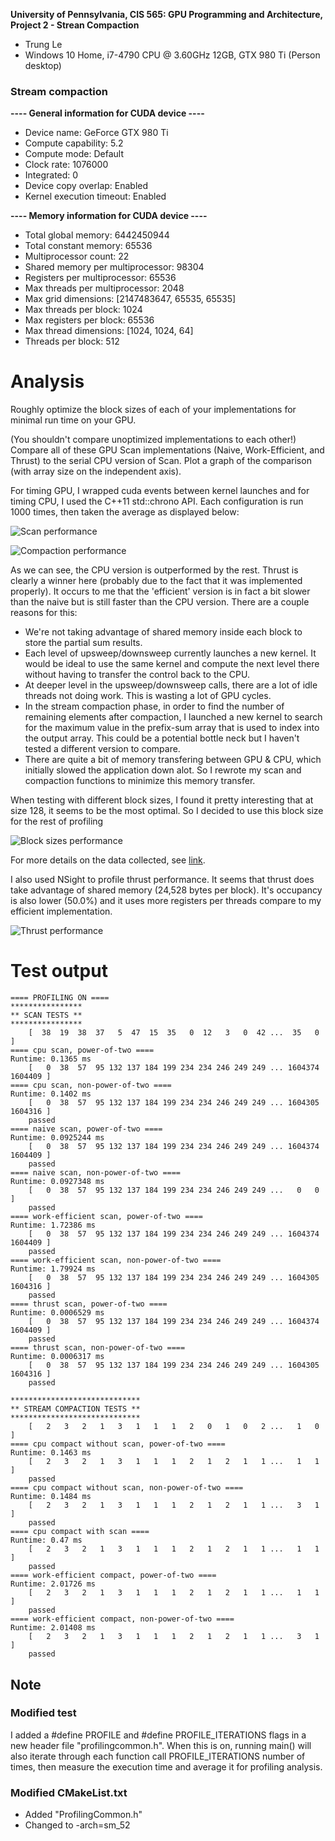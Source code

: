 **University of Pennsylvania, CIS 565: GPU Programming and Architecture,
Project 2 - Strean Compaction**

* Trung Le
* Windows 10 Home, i7-4790 CPU @ 3.60GHz 12GB, GTX 980 Ti (Person desktop)

### Stream compaction

**---- General information for CUDA device ----**
- Device name: GeForce GTX 980 Ti
- Compute capability: 5.2
- Compute mode: Default
- Clock rate: 1076000
- Integrated: 0
- Device copy overlap: Enabled
- Kernel execution timeout: Enabled
 
**---- Memory information for CUDA device ----**

- Total global memory: 6442450944
- Total constant memory: 65536
- Multiprocessor count: 22
- Shared memory per multiprocessor: 98304
- Registers per multiprocessor: 65536
- Max threads per multiprocessor: 2048
- Max grid dimensions: [2147483647, 65535, 65535]
- Max threads per block: 1024
- Max registers per block: 65536
- Max thread dimensions: [1024, 1024, 64]
- Threads per block: 512

# Analysis

Roughly optimize the block sizes of each of your implementations for minimal run time on your GPU.

(You shouldn't compare unoptimized implementations to each other!)
Compare all of these GPU Scan implementations (Naive, Work-Efficient, and Thrust) to the serial CPU version of Scan. Plot a graph of the comparison (with array size on the independent axis).

For timing GPU, I wrapped cuda events between kernel launches and for timing CPU, I used the C++11 std::chrono API. Each configuration is run 1000 times, then taken the average as displayed below:

![Scan performance](https://github.com/trungtle/Project2-Stream-Compaction/blob/master/images/ScanPerformaceAnalysis.png "Scan performance")


![Compaction performance](https://github.com/trungtle/Project2-Stream-Compaction/blob/master/images/CompactPerformaceAnalysis.png "Compaction performance")

As we can see, the CPU version is outperformed by the rest. Thrust is clearly a winner here (probably due to the fact that it was implemented properly). It occurs to me that the 'efficient' version is in fact a bit slower than the naive but is still faster than the CPU version. There are a couple reasons for this:
- We're not taking advantage of shared memory inside each block to store the partial sum results.
- Each level of upsweep/downsweep currently launches a new kernel. It would be ideal to use the same kernel and compute the next level there without having to transfer the control back to the CPU.
- At deeper level in the upsweep/downsweep calls, there are a lot of idle threads not doing work. This is wasting a lot of GPU cycles.
- In the stream compaction phase, in order to find the number of remaining elements after compaction, I launched a new kernel to search for the maximum value in the prefix-sum array that is used to index into the output array. This could be a potential bottle neck but I haven't tested a different version to compare.
- There are quite a bit of memory transfering between GPU & CPU, which initially slowed the application down alot. So I rewrote my scan and compaction functions to minimize this memory transfer.

When testing with different block sizes, I found it pretty interesting that at size 128, it seems to be the most optimal. So I decided to use this block size for the rest of profiling 

![Block sizes performance](https://github.com/trungtle/Project2-Stream-Compaction/blob/master/images/BlockSizePerformanceAnalysis.png "Block sizes performance")

For more details on the data collected, see [link](https://docs.google.com/spreadsheets/d/1mtohoQ4BtD_RamWI2KeV-HhkSYDMmendWos7sQgdVR8/edit?usp=sharing).

I also used NSight to profile thrust performance. It seems that thrust does take advantage of shared memory (24,528 bytes per block). It's occupancy is also lower (50.0%) and it uses more registers per threads compare to my efficient implementation.

![Thrust performance](https://github.com/trungtle/Project2-Stream-Compaction/blob/master/images/ThrustCapture.PNG "Thrust performance")


# Test output

```
==== PROFILING ON ====
****************
** SCAN TESTS **
****************
    [  38  19  38  37   5  47  15  35   0  12   3   0  42 ...  35   0 ]
==== cpu scan, power-of-two ====
Runtime: 0.1365 ms
    [   0  38  57  95 132 137 184 199 234 234 246 249 249 ... 1604374 1604409 ]
==== cpu scan, non-power-of-two ====
Runtime: 0.1402 ms
    [   0  38  57  95 132 137 184 199 234 234 246 249 249 ... 1604305 1604316 ]
    passed
==== naive scan, power-of-two ====
Runtime: 0.0925244 ms
    [   0  38  57  95 132 137 184 199 234 234 246 249 249 ... 1604374 1604409 ]
    passed
==== naive scan, non-power-of-two ====
Runtime: 0.0927348 ms
    [   0  38  57  95 132 137 184 199 234 234 246 249 249 ...   0   0 ]
    passed
==== work-efficient scan, power-of-two ====
Runtime: 1.72386 ms
    [   0  38  57  95 132 137 184 199 234 234 246 249 249 ... 1604374 1604409 ]
    passed
==== work-efficient scan, non-power-of-two ====
Runtime: 1.79924 ms
    [   0  38  57  95 132 137 184 199 234 234 246 249 249 ... 1604305 1604316 ]
    passed
==== thrust scan, power-of-two ====
Runtime: 0.0006529 ms
    [   0  38  57  95 132 137 184 199 234 234 246 249 249 ... 1604374 1604409 ]
    passed
==== thrust scan, non-power-of-two ====
Runtime: 0.0006317 ms
    [   0  38  57  95 132 137 184 199 234 234 246 249 249 ... 1604305 1604316 ]
    passed

*****************************
** STREAM COMPACTION TESTS **
*****************************
    [   2   3   2   1   3   1   1   1   2   0   1   0   2 ...   1   0 ]
==== cpu compact without scan, power-of-two ====
Runtime: 0.1463 ms
    [   2   3   2   1   3   1   1   1   2   1   2   1   1 ...   1   1 ]
    passed
==== cpu compact without scan, non-power-of-two ====
Runtime: 0.1484 ms
    [   2   3   2   1   3   1   1   1   2   1   2   1   1 ...   3   1 ]
    passed
==== cpu compact with scan ====
Runtime: 0.47 ms
    [   2   3   2   1   3   1   1   1   2   1   2   1   1 ...   1   1 ]
    passed
==== work-efficient compact, power-of-two ====
Runtime: 2.01726 ms
    [   2   3   2   1   3   1   1   1   2   1   2   1   1 ...   1   1 ]
    passed
==== work-efficient compact, non-power-of-two ====
Runtime: 2.01408 ms
    [   2   3   2   1   3   1   1   1   2   1   2   1   1 ...   3   1 ]
    passed
```

## Note
### Modified test
I added a #define PROFILE and #define PROFILE_ITERATIONS flags in a new header file "profilingcommon.h". When this is on, running main() will also iterate through each function call PROFILE_ITERATIONS number of times, then measure the execution time and average it for profiling analysis.

### Modified CMakeList.txt
- Added "ProfilingCommon.h"
- Changed to -arch=sm_52
